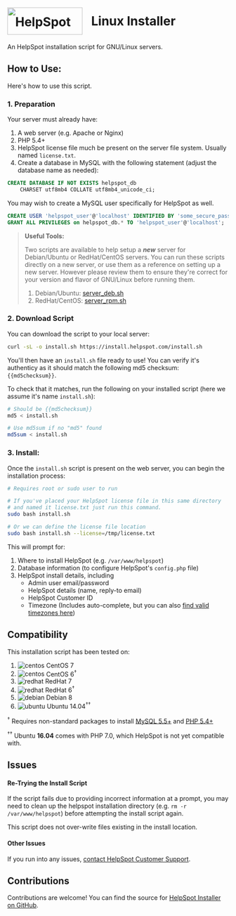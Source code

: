

<h1 style="line-height:62px;"><img src="https://www.helpspot.com/img/logo.png" alt="HelpSpot logo" height="62" width="171" style="float: left; margin-right: 20px;"> Linux Installer</h1>

An HelpSpot installation script for GNU/Linux servers.

## How to Use:

Here's how to use this script.

### 1. Preparation

Your server must already have:

1. A web server (e.g. Apache or Nginx)
2. PHP 5.4+
3. HelpSpot license file much be present on the server file system. Usually named `license.txt`.
4. Create a database in MySQL with the following statement (adjust the database name as needed):

```sql
CREATE DATABASE IF NOT EXISTS helpspot_db 
    CHARSET utf8mb4 COLLATE utf8mb4_unicode_ci;
```

You may wish to create a MySQL user specifically for HelpSpot as well.

```sql
CREATE USER 'helpspot_user'@'localhost' IDENTIFIED BY 'some_secure_password';
GRANT ALL PRIVILEGES on helpspot_db.* TO 'helpspot_user'@'localhost';
```

> **Useful Tools:**
>
> Two scripts are available to help setup a ***new*** server for Debian/Ubuntu or RedHat/CentOS servers. You can run these scripts directly on a new server, or use them as a reference on setting up a new server. However please review them to ensure they're correct for your version and flavor of GNU/Linux before running them.
>
> 1. Debian/Ubuntu: [server_deb.sh](https://install.helpspot.com/server_deb.sh)
> 2. RedHat/CentOS: [server_rpm.sh](https://install.helpspot.com/server_rpm.sh)

### 2. Download Script

You can download the script to your local server:

```bash
curl -sL -o install.sh https://install.helpspot.com/install.sh
```

You'll then have an `install.sh` file ready to use! You can verify it's authenticy as it should match the following md5 checksum: `{{md5checksum}}`.

To check that it matches, run the following on your installed script (here we assume it's name `install.sh`):

```bash
# Should be {{md5checksum}}
md5 < install.sh

# Use md5sum if no "md5" found
md5sum < install.sh
```

### 3. Install:

Once the `install.sh` script is present on the web server, you can begin the installation process:

```bash
# Requires root or sudo user to run

# If you've placed your HelpSpot license file in this same directory
# and named it license.txt just run this command.
sudo bash install.sh

# Or we can define the license file location
sudo bash install.sh --license=/tmp/license.txt
```

This will prompt for:

1. Where to install HelpSpot (e.g. `/var/www/helpspot`)
2. Database information (to configure HelpSpot's `config.php` file)
3. HelpSpot install details, including 
    - Admin user email/password
    - HelpSpot details (name, reply-to email)
    - HelpSpot Customer ID
    - Timezone (Includes auto-complete, but you can also [find valid timezones here](http://php.net/manual/en/timezones.php))

## Compatibility

This installation script has been tested on:

1. ![centos](https://s3.amazonaws.com/helpspot-assets/os-centos.png) CentOS 7
2. ![centos](https://s3.amazonaws.com/helpspot-assets/os-centos.png) CentOS 6<sup>†</sup>
3. ![redhat](https://s3.amazonaws.com/helpspot-assets/os-rh.png) RedHat 7
4. ![redhat](https://s3.amazonaws.com/helpspot-assets/os-rh.png) RedHat 6<sup>†</sup>
5. ![debian](https://s3.amazonaws.com/helpspot-assets/os-debian.png) Debian 8
6. ![ubuntu](https://s3.amazonaws.com/helpspot-assets/os-ubuntu.png) Ubuntu 14.04<sup>††</sup>

<sup>†</sup> Requires non-standard packages to install [MySQL 5.5+](http://www.tecmint.com/install-latest-mysql-on-rhel-centos-and-fedora/) and [PHP 5.4+](https://webtatic.com/packages/php56/)

<sup>††</sup> Ubuntu **16.04** comes with PHP 7.0, which HelpSpot is not yet compatible with.

## Issues

#### Re-Trying the Install Script

If the script fails due to providing incorrect information at a prompt, you may need to clean up the helpspot installation directory (e.g. `rm -r /var/www/helpspot`) before attempting the install script again.

This script does not over-write files existing in the install location.

#### Other Issues

If you run into any issues, [contact HelpSpot Customer Support](https://support.helpspot.com/index.php?pg=request).


## Contributions

Contributions are welcome! You can find the source for [HelpSpot Installer on GitHub](https://github.com/userscape/helpspot-installer).
